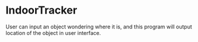 # IndoorTracker
User can input an object wondering where it is, and this program will output location of the object in user interface.
